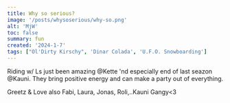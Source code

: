 ```yaml
---
title: Why so serious?
image: '/posts/whysoserious/why-so.png'
alt: 'MjW'
toc: false
summary: fun
created: '2024-1-7'
tags: ["Ol'Dirty Kirschy", 'Dinar Colada', 'U.F.O. Snowboarding']
---
```


<p>Riding w/ Ls just been amazing @Kette 'nd especially end of last seazon @Kauni. They bring positive energy and can make a party out of everything.

<p>Greetz & Love also Fabi, Laura, Jonas, Roli,..Kauni Gangy<3

<script>
  import { YouTube } from 'sveltekit-embed'
</script>

<YouTube youTubeId="Bo2iqIqYkTs" />
